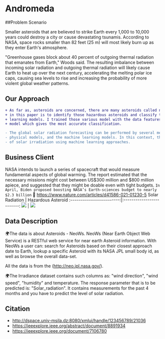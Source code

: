 # Andromeda

##Problem Scenario

Smaller asteroids that are believed to strike Earth every 1,000 to 10,000 years could destroy a city or cause devastating tsunamis. According to NASA, space rocks smaller than 82 feet (25 m) will most likely burn up as they enter Earth's atmosphere.

"Greenhouse gases block about 40 percent of outgoing thermal radiation that emanates from Earth," Woods said. The resulting imbalance between incoming solar radiation and outgoing thermal radiation will likely cause Earth to heat up over the next century, accelerating the melting polar ice caps, causing sea levels to rise and increasing the probability of more violent global weather patterns.

## Our Approach
``` diff
+ As far as, asteroids are concerned, there are many asteroids called near-earth asteroids, but all are not hazardous. So, our target
+ in this paper is to identify those hazardous asteroids and classify them with non-hazardous types. For this, I choose many machine
+ learning models. I trained those various model with the data features and later I compare those results to find the most accurate
+ model which gives the most accurate classification.

- The global solar radiation forecasting can be performed by several methods; the two big categories are the cloud imagery combined with
- physical models, and the machine learning models. In this context, the objective of this paper is to give an overview of forecasting methods
- of solar irradiation using machine learning approaches.
```

## Business Client

NASA intends to launch a series of spacecraft that would measure fundamental aspects of global warming. The report estimated that the necessary missions might cost between US$300 million and $800 million apiece, and suggested that they might be doable even with tight budgets. `In April, Biden proposed boosting NASA’s Earth-sciences budget to nearly $2.3 billion` :fax: https://www.nature.com/articles/d41586-021-01230-5
Solar Radiation            |  Hazardous Asteroid
:-------------------------:|:-------------------------:
![](https://64.media.tumblr.com/7ba8c1efa6b61e8eb9619db53c975312/tumblr_ptuey8YByw1snyofqo1_500.gifv)  |  ![](https://c.tenor.com/hzS9RwFM4yAAAAAd/crashing-to-earth-meteor-showers101.gif)

## Data Description
:earth_africa:The data is about Asteroids - NeoWs.
NeoWs (Near Earth Object Web Service) is a RESTful web service for near earth Asteroid information. With NeoWs a user can: search for Asteroids based on their closest approach date to Earth, lookup a specific Asteroid with its NASA JPL small body id, as well as browse the overall data-set.

All the data is from the (http://neo.jpl.nasa.gov/).

:earth_africa:The Irradiance dataset contains such columns as: "wind direction", "wind speed", "humidity" and temperature. The response parameter that is to be predicted is: "Solar_radiation". It contains measurements for the past 4 months and you have to predict the level of solar radiation.

## Citation
- http://dspace.univ-msila.dz:8080/xmlui/handle/123456789/21036
- https://ieeexplore.ieee.org/abstract/document/8891934
- https://ieeexplore.ieee.org/document/7106780
